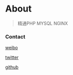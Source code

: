 # About

> 精通PHP MYSQL NGINX

### Contact

[weibo](http://weibo.com/5434512907)

[twitter](https://twitter.com/iggppc)

[github](https://github.com/donghaichen)



